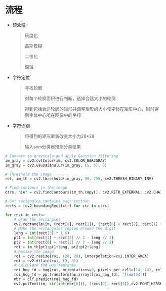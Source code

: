 # 流程

* 预处理

  > 灰度化
  >
  > 高斯模糊
  >
  > 二值化
  >
  > 腐蚀

* 字符定位

  > 寻找轮廓
  >
  > 对每个轮廓面积进行判断，选择合适大小的轮廓
  >
  > 得到包括合适轮廓的矩形并调整矩形的大小使字体在矩形中心，同时得到字体中心所在图像中的坐标

* 字符识别

  > 将得到的矩形重新改变大小为28*28
  >
  > 输入svm分类器预测分类结果

```python
# Convert to grayscale and apply Gaussian filtering
im_gray = cv2.cvtColor(im, cv2.COLOR_BGR2GRAY)
im_gray = cv2.GaussianBlur(im_gray, (5, 5), 0)

# Threshold the image
ret, im_th = cv2.threshold(im_gray, 90, 255, cv2.THRESH_BINARY_INV)

# Find contours in the image
ctrs, hier = cv2.findContours(im_th.copy(), cv2.RETR_EXTERNAL, cv2.CHAIN_APPROX_SIMPLE)

# Get rectangles contains each contour
rects = [cv2.boundingRect(ctr) for ctr in ctrs]
```

```python
for rect in rects:
    # Draw the rectangles
    cv2.rectangle(im, (rect[0], rect[1]), (rect[0] + rect[2], rect[1] + rect[3]), (0, 255, 0), 3) 
    # Make the rectangular region around the digit
    leng = int(rect[3] * 1.6)
    pt1 = int(rect[1] + rect[3] // 2 - leng // 2)
    pt2 = int(rect[0] + rect[2] // 2 - leng // 2)
    roi = im_th[pt1:pt1+leng, pt2:pt2+leng]
    # Resize the image
    roi = cv2.resize(roi, (28, 28), interpolation=cv2.INTER_AREA)
    roi = cv2.dilate(roi, (3, 3))
    # Calculate the HOG features
    roi_hog_fd = hog(roi, orientations=9, pixels_per_cell=(14, 14), cells_per_block=(1, 1), visualise=False)
    roi_hog_fd = pp.transform(np.array([roi_hog_fd], 'float64'))
    nbr = clf.predict(roi_hog_fd)
    cv2.putText(im, str(int(nbr[0])), (rect[0], rect[1]),cv2.FONT_HERSHEY_DUPLEX, 2, (0, 255, 255), 3)
```
